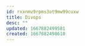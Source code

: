```yaml
---
id: rxxnmv9rpms3ot9mw99cuxw
title: Divops
desc: ""
updated: 1667882499581
created: 1667882498610
---
```

